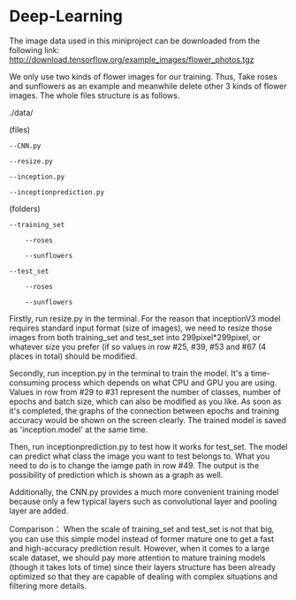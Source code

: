 # Deep-Learning
The image data used in this miniproject can be downloaded from the following link: http://download.tensorflow.org/example_images/flower_photos.tgz

We only use two kinds of flower images for our training. Thus, Take roses and sunflowers as an example and meanwhile delete other 3 kinds of flower images. The whole files structure is as follows.

./data/

(files)

	--CNN.py

	--resize.py

	--inception.py

	--inceptionprediction.py

(folders)

	--training_set
	
		--roses
	
		--sunflowers

	--test_set
	
		--roses
	
		--sunflowers

Firstly, run resize.py in the terminal. For the reason that inceptionV3 model requires standard input format (size of images), we need to resize those images from both training_set and test_set into 299pixel*299pixel, or whatever size you prefer (if so values in row #25, #39, #53 and #67 (4 places in total) should be modified.

Secondly, run inception.py in the terminal to train the model. It's a time-consuming process which depends on what CPU and GPU you are using. Values in row from #29 to #31 represent the number of classes, number of epochs and batch size, which can also be modified as you like. As soon as it's completed, the graphs of the connection between epochs and training accuracy would be shown on the screen clearly. The trained model is saved as 'inception.model' at the same time.

Then, run inceptionprediction.py to test how it works for test_set. The model can predict what class the image you want to test belongs to. What you need to do is to change the iamge path in row #49. The output is the possibility of prediction which is shown as a graph as well.

Additionally, the CNN.py provides a much more convenient training model because only a few typical layers such as convolutional layer and pooling layer are added. 

Comparison：
When the scale of training_set and test_set is not that big, you can use this simple model instead of former mature one to get a fast and high-accuracy prediction result. However, when it comes to a large scale dataset, we should pay more attention to mature training models (though it takes lots of time) since their layers structure has been already optimized so that they are capable of dealing with complex situations and filtering more details.
